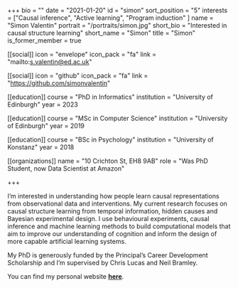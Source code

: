 +++
bio = ""
date = "2021-01-20"
id = "simon"
sort_position = "5"
interests = ["Causal inference", "Active learning", "Program induction" ]
name = "Simon Valentin"
portrait = "/portraits/simon.jpg"
short_bio = "Interested in causal structure learning"
short_name = "Simon"
title = "Simon"
is_former_member = true

[[social]]
    icon = "envelope"
    icon_pack = "fa"
    link = "mailto:s.valentin@ed.ac.uk"

[[social]]
    icon = "github"
    icon_pack = "fa"
    link = "https://github.com/simonvalentin"

[[education]]
    course = "PhD in Informatics"
    institution = "University of Edinburgh"
    year = 2023

[[education]]
    course = "MSc in Computer Science"
    institution = "University of Edinburgh"
    year = 2019

[[education]]
    course = "BSc in Psychology"
    institution = "University of Konstanz"
    year = 2018

[[organizations]]
    name = "10 Crichton St, EH8 9AB"
    role = "Was PhD Student, now Data Scientist at Amazon"

+++

<!-- You can write $\LaTeX$ and *Markdown* here. -->

I’m interested in understanding how people learn causal representations from observational data and interventions. My current research focuses on causal structure learning from temporal information, hidden causes and Bayesian experimental design. I use behavioural experiments, causal inference and machine learning methods to build computational models that aim to improve our understanding of cognition and inform the design of more capable artificial learning systems.

My PhD is generously funded by the Principal’s Career Development Scholarship and I’m supervised by Chris Lucas and Neil Bramley.

You can find my personal website [**here**](https://simonvalentin.github.io).
